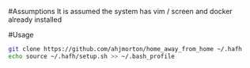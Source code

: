 #Assumptions
It is assumed the system has vim / screen and docker already installed

#Usage

```bash
git clone https://github.com/ahjmorton/home_away_from_home ~/.hafh
echo source ~/.hafh/setup.sh >> ~/.bash_profile
```
